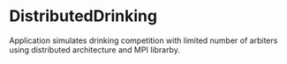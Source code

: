 # DistributedDrinking
Application simulates drinking competition with limited number of arbiters using distributed architecture and MPI librarby.
